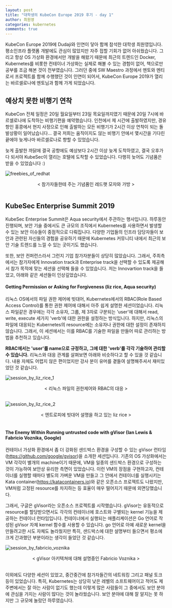 ```yaml
---
layout: post
title: "대학생의 KubeCon Europe 2019 후기 - day 1"
author: 최원영
categories: kubernetes
comments: true
---
```

KubeCon Europe 2019에 Dudaji와 인연이 닿아 함께 참석한 대학생 최원영입니다. 평소인프라 플랫폼 개발에도 관심이 많았지만 자주 접할 기회가 없어 아쉬웠습니다. 그리고 항상 OS 가상화 환경에서만 개발을 해왔기 때문에 최근의 트렌드인 Docker, Kubernetes를 비롯한 컨테이너 가상화는 실제로 해볼 수 있는 경험이 없어, 책으로만 공부를 조금 해본 것이 전부였습니다. 그러던 중에 SW Maestro 과정에서 멘토와 멘티로서 프로젝트를 함께 수행했던 것이 인연이 되어서, KubeCon Europe 2019가 열리는 바르셀로나에 멘토님과 함께 가게 되었습니다.


## 예상치 못한 비행기 연착

KubeCon 전체 일정은 20일 월요일부터 23일 목요일까지였기 때문에 20일 7시에 바르셀로나에 도착하는 비행기편을 예약했습니다. 인천에서 제 시간에 출발하였지만, 경유항인 홍콩에서 현지 사정으로 인해 출발하는 모든 비행기가 2시간 이상 연착이 되는 돌발상황이 일어났습니다… 결국 저희는 움직이지도 않는 비행기 안에서 몇시간을 기다린 끝에야 늦게나마 바르셀로나로 향할 수 있었습니다.

늦게 출발한 까닭에 결국 공항에도 예상보다 2시간 이상 늦게 도착하였고, 결국 오후가 다 되서야 KubeSec이 열리는 호텔에 도착할 수 있었습니다. 다행히 늦어도 기념품은 받을 수 있었습니다 :)


![freebies_of_redhat](/assets/2019-kubecon-europe-day1/freebies_of_redhat.png)
<center>< 참가자들한테 주는 기념품인 레드햇 모자와 가방 ></center>
<br/>


## KubeSec Enterprise Summit 2019

KubeSec Enterprise Summit은 Aqua security에서 주관하는 행사입니다. 하루동안 진행되며, 보안 기술 중에서도 큰 규모의 조직에서 Kubernetes를 사용하면서 발생할 수 있는 보안 이슈들이 중점적으로 다뤄집니다. 다양한 기업들의 인프라 담당자들이 보안과 관련된 자신들의 경험을 공유하기 때문에 Kubernetes 커뮤니티 내에서 최근의 보안 기술 트렌드를 느낄 수 있는 곳이기도 했습니다.

또한, 보안 컨퍼런스라서 그런지 기업 참가자분들이 상당히 많았습니다. 그래서, 주최측에서는 참가자에게 Innovation track과 Enterprise track을 선택할 수 있도록 제공해서 참가 목적에 맞는 세션을 선택해 들을 수 있었습니다. 저는 Innovartion track을 들었고, 아래와 같은 세션들이 인상깊었습니다.


#### Getting Permission or Asking for Forgiveness (liz rice, Aqua security)

리눅스 OS에서의 파일 권한 제어에 빗대어, Kubernetes에서의 RBAC(Role Based Access Control)를 통한 권한 제어에 대해서 아주 쉽게 설명한 세션이었습니다. 리눅스 파일같은 경우에는 각각 소유자, 그룹, 제 3자로 구분되는 'user'에 대해서 read, write, execute 세가지 'verb'에 대한 권한을 설정하는 방식입니다. 하지만, 리눅스의 파일에 대응되는 Kubernetes의 resource에는 소유자나 권한에 대한 설정이 존재하지 않습니다. 그래서, 이 세션에서는 이를 RBAC를 기술한 파일을 만들어 따로 관리하는 방법을 추천하고 있습니다.

**RBAC에서는 'user'를 name으로 규정하고, 그에 대한 'verb'를 각각 기술하여 관리할 수 있습니다.** 리눅스와 대응 관계를 살펴보면 아래와 비슷하다고 할 수 있을 것 같습니다. 내용 자체도 어렵지 않은 편이었지만 강사 분이 유머를 곁들여 설명해주셔서 재미있었던 것 같습니다.


![session_by_liz_rice_1](/assets/2019-kubecon-europe-day1/session_by_liz_rice_1.png)
<center>< 리눅스 파일의 권한제어와 RBAC의 대응 ></center>
<br/>

![session_by_liz_rice_2](/assets/2019-kubecon-europe-day1/session_by_liz_rice_2.png)
<center>< 엔트로피에 빗대어 설명을 하고 있는 liz rice ></center>
<br/>


#### The Enemy Within Running untrusted code with gVisor (Ian Lewis & Fabricio Voznika, Google)

컨테이너 가상화 환경에서 좀 더 강화된 샌드박스 환경을 구성할 수 있는 gVisor 런타임(https://github.com/google/gvisor)을 소개한 세션입니다. 기존의 OS 가상화에서는 VM 각각이 별개의 machine이기 때문에, VM을 일종의 샌드박스 환경으로 구성하는 것이 가능하여 보안상 유리한 측면이 있었습니다. 이런 VM의 장점을 구현하고자, 컨테이너를 실행할 때마다 별도의 가벼운 VM을 만들고 그 안에서 컨테이너를 실행시키는 Kata container(https://katacontainers.io)와 같은 오픈소스 프로젝트도 나왔지만, VM처럼 고정된 resource를 차지하는 등 효율이 매우 떨어지기 때문에 외면당했습니다.

그래서, 구글은 gVisor라는 오픈소스 프로젝트를 시작했습니다. gVisor는 유동적으로 resource를 할당받으면서도 각각의 컨테이너에 호스트와 구별되는 kernel 기능을 제공하는 컨테이너 런타임입니다. 컨테이너에서 실행되는 애플리케이션은 Go 언어로 작성된 gVisor 자체 kernel 함수를 사용할 수 있습니다. go 언어로 아예 새로운 kernel을 만들려고한 시도 자체도 놀라웠지만 특히, 샌드박스에 대한 설명부터 들으면서 평소에 크게 간과했던 부분이라는 생각이 들었던 것 같습니다.


![session_by_fabricio_voznika](/assets/2019-kubecon-europe-day1/session_by_fabricio_voznika.png)
<center>< gVisor 아키텍쳐에 대해 설명중인 Fabricio Voznika ></center>
<br/>


이외에도 다양한 세션이 있었고, 중간중간에 참가자들간의 네트워킹 그리고 패널 토크 등이 있었습니다. 특히, Kubernetes는 상당히 낮은 레벨의 소프트웨어이고 적어도 제 주변에서는 잘 아는 사람이 없기도 했는데 이렇게 많은 사람들이 그 중에서도 보안 분야에 관심을 가지는 사람이 많다는 것이 놀라웠습니다. 보안 분야에 대해 잘 알지는 못 하지만 그 규모에 놀랐던 하루였습니다.
